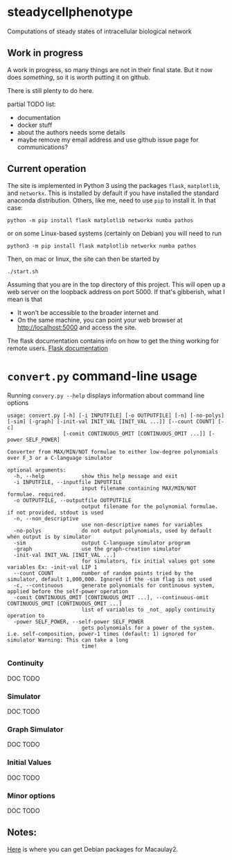 # steadycellphenotype

Computations of steady states of intracellular biological network

## Work in progress

A work in progress, so many things are not in their final state. But it now does _something_, so it
is worth putting it on github.

There is still plenty to do here.

partial TODO list: 
* documentation
* docker stuff
* about the authors needs some details
* maybe remove my email address and use github issue page for communications?

## Current operation

The site is implemented in Python 3 using the packages `flask`, `matplotlib`, and `networkx`. This is installed by default if you
have installed the standard anaconda distribution. Others, like me, need to use `pip` to
install it. In that case:
```
python -m pip install flask matplotlib networkx numba pathos
```
or on some Linux-based systems (certainly on Debian) you will need to run
```
python3 -m pip install flask matplotlib networkx numba pathos
```


Then, on mac or linux, the site can then be started by 
```
./start.sh
```
Assuming that you are in the top directory of this project. This will open up a web server on the loopback address on port 5000. If that's gibberish, what I
mean is that
* It won't be accessible to the broader internet and
* On the same machine, you can point your web browser at
  [http://localhost:5000](http://localhost:5000) and access the site.

The flask documentation contains info on how to get the thing working for remote users.  [Flask
documentation](https://flask.palletsprojects.com/en/1.1.x/)

# `convert.py` command-line usage

Running `convery.py --help` displays information about command line options 

```
usage: convert.py [-h] [-i INPUTFILE] [-o OUTPUTFILE] [-n] [-no-polys] [-sim] [-graph] [-init-val INIT_VAL [INIT_VAL ...]] [--count COUNT] [-c]
                  [-comit CONTINUOUS_OMIT [CONTINUOUS_OMIT ...]] [-power SELF_POWER]

Converter from MAX/MIN/NOT formulae to either low-degree polynomials over F_3 or a C-language simulator

optional arguments:
  -h, --help            show this help message and exit
  -i INPUTFILE, --inputfile INPUTFILE
                        input filename containing MAX/MIN/NOT formulae. required.
  -o OUTPUTFILE, --outputfile OUTPUTFILE
                        output filename for the polynomial formulae. if not provided, stdout is used
  -n, --non_descriptive
                        use non-descriptive names for variables
  -no-polys             do not output polynomials, used by default when output is by simulator
  -sim                  output C-language simulator program
  -graph                use the graph-creation simulator
  -init-val INIT_VAL [INIT_VAL ...]
                        for simulators, fix initial values got some variables Ex: -init-val LIP 1
  --count COUNT         number of random points tried by the simulator, default 1,000,000. Ignored if the -sim flag is not used
  -c, --continuous      generate polynomials for continuous system, applied before the self-power operation
  -comit CONTINUOUS_OMIT [CONTINUOUS_OMIT ...], --continuous-omit CONTINUOUS_OMIT [CONTINUOUS_OMIT ...]
                        list of variables to _not_ apply continuity operation to
  -power SELF_POWER, --self-power SELF_POWER
                        gets polynomials for a power of the system. i.e. self-composition, power-1 times (default: 1) ignored for simulator Warning: This can take a long
                        time!
```

### Continuity

DOC TODO

### Simulator

DOC TODO

### Graph Simulator

DOC TODO

### Initial Values

DOC TODO

### Minor options

DOC TODO

## Notes:

[Here](http://www2.macaulay2.com/Macaulay2/Downloads/GNU-Linux/Debian/index.html) is where you can
get Debian packages for Macaulay2. 

